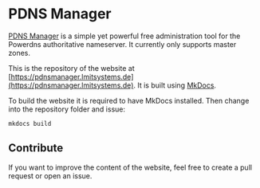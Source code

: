 # PDNS Manager

[PDNS Manager](https://pdnsmanager.lmitsystems.de) is a simple yet powerful free administration tool for the
Powerdns authoritative nameserver. It currently only supports master zones.

This is the repository of the website at [https://pdnsmanager.lmitsystems.de](https://pdnsmanager.lmitsystems.de). It is built using [MkDocs](http://www.mkdocs.org/).

To build the website it is required to have MkDocs installed. Then change into the repository folder and issue:
```
mkdocs build
```

## Contribute
If you want to improve the content of the website, feel free to create a pull request or open an issue.
